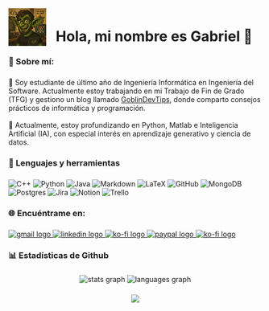 <img align="left" height="75" src="https://github.com/gguibertg/gguibertg.github.io/blob/main/assets/img/Goblin.png"  />

###

<h1 align="center">Hola, mi nombre es Gabriel 👋</h1>

###

<h3 align="left">💫 Sobre mí:</h3>

###

<p align="left">🔭 Soy estudiante de último año de Ingeniería Informática en Ingeniería del Software. Actualmente estoy trabajando en mi Trabajo de Fin de Grado (TFG) y gestiono un blog llamado <a href="https://gguibertg.github.io/" target="_blank">GoblinDevTips</a>, donde comparto consejos prácticos de informática y programación.<br><br>🌱 Actualmente, estoy profundizando en Python, Matlab e Inteligencia Artificial (IA), con especial interés en aprendizaje generativo y ciencia de datos.</p>

###

<h3 align="left">🚀 Lenguajes y herramientas</h3>

###

![C++](https://img.shields.io/badge/c++-%2300599C.svg?style=for-the-badge&logo=c%2B%2B&logoColor=white) 
![Python](https://img.shields.io/badge/python-3670A0?style=for-the-badge&logo=python&logoColor=ffdd54)
![Java](https://img.shields.io/badge/java-%23ED8B00.svg?style=for-the-badge&logo=openjdk&logoColor=white) 
![Markdown](https://img.shields.io/badge/markdown-%23000000.svg?style=for-the-badge&logo=markdown&logoColor=white)
![LaTeX](https://img.shields.io/badge/latex-%23008080.svg?style=for-the-badge&logo=latex&logoColor=white) 
![GitHub](https://img.shields.io/badge/github-%23121011.svg?style=for-the-badge&logo=github&logoColor=white) 
![MongoDB](https://img.shields.io/badge/MongoDB-%234ea94b.svg?style=for-the-badge&logo=mongodb&logoColor=white) 
![Postgres](https://img.shields.io/badge/postgres-%23316192.svg?style=for-the-badge&logo=postgresql&logoColor=white) 
![Jira](https://img.shields.io/badge/jira-%230A0FFF.svg?style=for-the-badge&logo=jira&logoColor=white) 
![Notion](https://img.shields.io/badge/Notion-%23000000.svg?style=for-the-badge&logo=notion&logoColor=white) 
![Trello](https://img.shields.io/badge/Trello-%23026AA7.svg?style=for-the-badge&logo=Trello&logoColor=white)

###

<h3 align="left">🌐 Encuéntrame en:</h3>

###

<div align="left">
  <a href="mailto:gguibertg@gmail.com" target="_blank">
    <img src="https://img.shields.io/static/v1?message=Gmail&logo=gmail&label=&color=D14836&logoColor=white&labelColor=&style=plastic" height="35" alt="gmail logo"  />
  </a>
  <a href="https://www.linkedin.com/in/gguibertg/" target="_blank">
    <img src="https://img.shields.io/static/v1?message=LinkedIn&logo=linkedin&label=&color=0077B5&logoColor=white&labelColor=&style=plastic" height="35" alt="linkedin logo"  />
  </a>
  <a href="https://bsky.app/profile/goblinl.bsky.social" target="_blank">
    <img src="https://img.shields.io/badge/bluesky-0285FF?style=for-the-badge&logo=bluesky&logoColor=%23FFFFFF" height="35" alt="ko-fi logo"  />
  </a>
  <a href="https://www.paypal.com/paypalme/gobIinl" target="_blank">
    <img src="https://img.shields.io/static/v1?message=PayPal&logo=paypal&label=&color=00457C&logoColor=white&labelColor=&style=plastic" height="35" alt="paypal logo"  />
  </a>
  <a href="https://ko-fi.com/goblindevtips" target="_blank">
    <img src="https://img.shields.io/static/v1?message=Ko-fi&logo=ko-fi&label=&color=F16061&logoColor=white&labelColor=&style=plastic" height="35" alt="ko-fi logo"  />
  </a>
</div>

<h3 align="left">📊 Estadísticas de Github</h3>

###

<div align="center">
  <img src="https://github-readme-stats.vercel.app/api?username=gguibertg&hide_title=false&hide_rank=false&show_icons=true&include_all_commits=true&count_private=true&disable_animations=false&theme=dracula&locale=es&hide_border=false" height="150" alt="stats graph"  />
  <img src="https://github-readme-stats.vercel.app/api/top-langs?username=gguibertg&locale=es&hide_title=false&layout=compact&card_width=320&langs_count=5&theme=dracula&hide_border=false" height="150" alt="languages graph"  />
</div>

###

<div align="center">
  <img src="https://profile-counter.glitch.me/gguibertg/count.svg?"  />
</div>

###

<!-- Proudly created with GPRM ( https://gprm.itsvg.in ) -->
